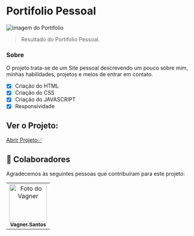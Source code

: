 # Portifolio Pessoal



<img src="./assets/result.png" alt="imagem do Portifolio">





> Resultado do Portifolio Pessoal.

### Sobre

O projeto trata-se de um Site pessoal descrevendo um pouco sobre mim, minhas habilidades, projetos e meios de entrar em contato.

- [x] Criação do HTML
- [x] Criação do CSS
- [x] Criação do JAVASCRIPT
- [x] Responsividade

## Ver o Projeto: 

<a 
href="https://vagner0795.github.io/####/" target="_blank">Abrir Projeto✅</a>

## 🤝 Colaboradores

Agradecemos às seguintes pessoas que contribuíram para este projeto:

<table>
  <tr>
    <td align="center">
      <a href="#">
        <img src="./assets/vagner_photo.jpg" width="100px;" alt="Foto do Vagner"/><br>
        <sub>
          <b>Vagner Santos</b>
        </sub>
      </a>
    </td>
  </tr>
</table>


